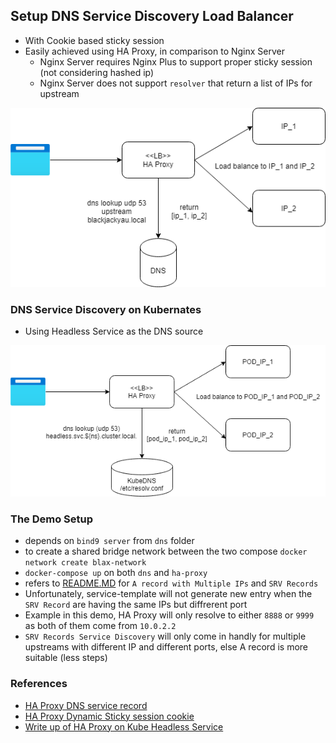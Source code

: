 ## Setup DNS Service Discovery Load Balancer
- With Cookie based sticky session
- Easily achieved using HA Proxy, in comparison to Nginx Server
    - Nginx Server requires Nginx Plus to support proper sticky session (not considering hashed ip)
    - Nginx Server does not support `resolver` that return a list of IPs for upstream

![alt DNS Service Discovery](haproxy-dns-service-discovery.png)

### DNS Service Discovery on Kubernates
- Using Headless Service as the DNS source

![alt DNS Service Discovery on Kubernates](haproxy-on-kubernates.png)

### The Demo Setup
- depends on `bind9 server` from `dns` folder
- to create a shared bridge network between the two compose `docker network create blax-network`
- `docker-compose up` on both `dns` and `ha-proxy`
- refers to [README.MD](../dns/README.MD) for `A record with Multiple IPs` and `SRV Records`
- Unfortunately, service-template will not generate new entry when the `SRV Record` are having the same IPs but diffrerent port
- Example in this demo, HA Proxy will only resolve to either `8888` or `9999` as both of them come from `10.0.2.2`
- `SRV Records Service Discovery` will only come in handly for multiple upstreams with different IP and different ports, else A record is more suitable (less steps)

### References
- [HA Proxy DNS service record](https://www.haproxy.com/documentation/aloha/9-5/traffic-management/lb-layer7/dns-srv-records/)
- [HA Proxy Dynamic Sticky session cookie](https://www.haproxy.com/blog/whats-new-haproxy-1-8/#dynamic-cookies)
- [Write up of HA Proxy on Kube Headless Service](https://www.securityandit.com/network/haproxy-for-service-discovery-in-kubernetes/)